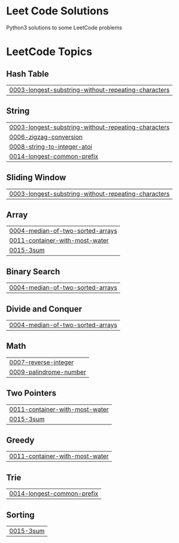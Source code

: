 # Leet Code Solutions
Python3 solutions to some LeetCode problems

<!---LeetCode Topics Start-->
# LeetCode Topics
## Hash Table
|  |
| ------- |
| [0003-longest-substring-without-repeating-characters](https://github.com/IzzeddinTeeti/LeetCodeSolutions/tree/master/0003-longest-substring-without-repeating-characters) |
## String
|  |
| ------- |
| [0003-longest-substring-without-repeating-characters](https://github.com/IzzeddinTeeti/LeetCodeSolutions/tree/master/0003-longest-substring-without-repeating-characters) |
| [0006-zigzag-conversion](https://github.com/IzzeddinTeeti/LeetCodeSolutions/tree/master/0006-zigzag-conversion) |
| [0008-string-to-integer-atoi](https://github.com/IzzeddinTeeti/LeetCodeSolutions/tree/master/0008-string-to-integer-atoi) |
| [0014-longest-common-prefix](https://github.com/IzzeddinTeeti/LeetCodeSolutions/tree/master/0014-longest-common-prefix) |
## Sliding Window
|  |
| ------- |
| [0003-longest-substring-without-repeating-characters](https://github.com/IzzeddinTeeti/LeetCodeSolutions/tree/master/0003-longest-substring-without-repeating-characters) |
## Array
|  |
| ------- |
| [0004-median-of-two-sorted-arrays](https://github.com/IzzeddinTeeti/LeetCodeSolutions/tree/master/0004-median-of-two-sorted-arrays) |
| [0011-container-with-most-water](https://github.com/IzzeddinTeeti/LeetCodeSolutions/tree/master/0011-container-with-most-water) |
| [0015-3sum](https://github.com/IzzeddinTeeti/LeetCodeSolutions/tree/master/0015-3sum) |
## Binary Search
|  |
| ------- |
| [0004-median-of-two-sorted-arrays](https://github.com/IzzeddinTeeti/LeetCodeSolutions/tree/master/0004-median-of-two-sorted-arrays) |
## Divide and Conquer
|  |
| ------- |
| [0004-median-of-two-sorted-arrays](https://github.com/IzzeddinTeeti/LeetCodeSolutions/tree/master/0004-median-of-two-sorted-arrays) |
## Math
|  |
| ------- |
| [0007-reverse-integer](https://github.com/IzzeddinTeeti/LeetCodeSolutions/tree/master/0007-reverse-integer) |
| [0009-palindrome-number](https://github.com/IzzeddinTeeti/LeetCodeSolutions/tree/master/0009-palindrome-number) |
## Two Pointers
|  |
| ------- |
| [0011-container-with-most-water](https://github.com/IzzeddinTeeti/LeetCodeSolutions/tree/master/0011-container-with-most-water) |
| [0015-3sum](https://github.com/IzzeddinTeeti/LeetCodeSolutions/tree/master/0015-3sum) |
## Greedy
|  |
| ------- |
| [0011-container-with-most-water](https://github.com/IzzeddinTeeti/LeetCodeSolutions/tree/master/0011-container-with-most-water) |
## Trie
|  |
| ------- |
| [0014-longest-common-prefix](https://github.com/IzzeddinTeeti/LeetCodeSolutions/tree/master/0014-longest-common-prefix) |
## Sorting
|  |
| ------- |
| [0015-3sum](https://github.com/IzzeddinTeeti/LeetCodeSolutions/tree/master/0015-3sum) |
<!---LeetCode Topics End-->